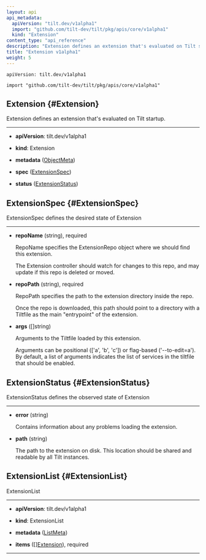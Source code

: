 ```yaml
---
layout: api
api_metadata:
  apiVersion: "tilt.dev/v1alpha1"
  import: "github.com/tilt-dev/tilt/pkg/apis/core/v1alpha1"
  kind: "Extension"
content_type: "api_reference"
description: "Extension defines an extension that's evaluated on Tilt startup."
title: "Extension v1alpha1"
weight: 5
---
```


`apiVersion: tilt.dev/v1alpha1`

`import "github.com/tilt-dev/tilt/pkg/apis/core/v1alpha1"`




## Extension {#Extension}


Extension defines an extension that's evaluated on Tilt startup.

<hr>

- **apiVersion**: tilt.dev/v1alpha1


- **kind**: Extension


- **metadata** ([ObjectMeta](../meta/object-meta#ObjectMeta))


- **spec** ([ExtensionSpec](../core/extension-v1alpha1#ExtensionSpec))


- **status** ([ExtensionStatus](../core/extension-v1alpha1#ExtensionStatus))






## ExtensionSpec {#ExtensionSpec}


ExtensionSpec defines the desired state of Extension

<hr>

- **repoName** (string), required

  RepoName specifies the ExtensionRepo object where we should find this extension.
  
  The Extension controller should watch for changes to this repo, and may update if this repo is deleted or moved.

- **repoPath** (string), required

  RepoPath specifies the path to the extension directory inside the repo.
  
  Once the repo is downloaded, this path should point to a directory with a Tiltfile as the main "entrypoint" of the extension.

- **args** ([]string)

  Arguments to the Tiltfile loaded by this extension.
  
  Arguments can be positional (['a', 'b', 'c']) or flag-based ('--to-edit=a'). By default, a list of arguments indicates the list of services in the tiltfile that should be enabled.





## ExtensionStatus {#ExtensionStatus}


ExtensionStatus defines the observed state of Extension

<hr>

- **error** (string)

  Contains information about any problems loading the extension.

- **path** (string)

  The path to the extension on disk. This location should be shared and readable by all Tilt instances.





## ExtensionList {#ExtensionList}


ExtensionList

<hr>

- **apiVersion**: tilt.dev/v1alpha1


- **kind**: ExtensionList


- **metadata** ([ListMeta](../meta/list-meta#ListMeta))


- **items** ([][Extension](../core/extension-v1alpha1#Extension)), required









<hr>



